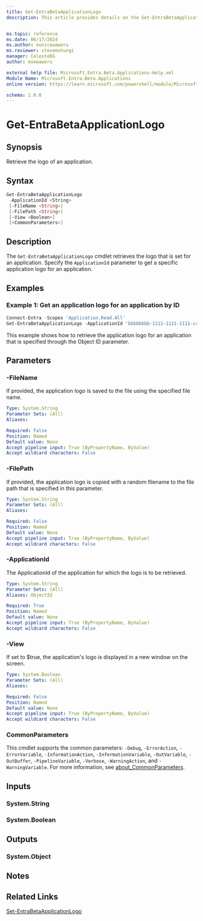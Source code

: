 ```yaml
---
title: Get-EntraBetaApplicationLogo
description: This article provides details on the Get-EntraBetaApplicationLogo command.


ms.topic: reference
ms.date: 06/17/2024
ms.author: eunicewaweru
ms.reviewer: stevemutungi
manager: CelesteDG
author: msewaweru

external help file: Microsoft.Entra.Beta.Applications-Help.xml
Module Name: Microsoft.Entra.Beta.Applications
online version: https://learn.microsoft.com/powershell/module/Microsoft.Entra.Beta.Applications/Get-EntraBetaApplicationLogo

schema: 2.0.0
---
```


# Get-EntraBetaApplicationLogo

## Synopsis

Retrieve the logo of an application.

## Syntax

```powershell
Get-EntraBetaApplicationLogo
 -ApplicationId <String>
 [-FileName <String>]
 [-FilePath <String>]
 [-View <Boolean>]
 [<CommonParameters>]
```

## Description

The `Get-EntraBetaApplicationLogo` cmdlet retrieves the logo that is set for an application. Specify the `ApplicationId` parameter to get a specific application logo for an application.

## Examples

### Example 1: Get an application logo for an application by ID

```powershell
Connect-Entra -Scopes 'Application.Read.All'
Get-EntraBetaApplicationLogo -ApplicationId 'bbbbbbbb-1111-1111-1111-cccccccccccc' -FilePath 'D:\outfile1.jpg'
```

This example shows how to retrieve the application logo for an application that is specified through the Object ID parameter.

## Parameters

### -FileName

If provided, the application logo is saved to the file using the specified file name.

```yaml
Type: System.String
Parameter Sets: (All)
Aliases:

Required: False
Position: Named
Default value: None
Accept pipeline input: True (ByPropertyName, ByValue)
Accept wildcard characters: False
```

### -FilePath

If provided, the application logo is copied with a random filename to the file path that is specified in this parameter.

```yaml
Type: System.String
Parameter Sets: (All)
Aliases:

Required: False
Position: Named
Default value: None
Accept pipeline input: True (ByPropertyName, ByValue)
Accept wildcard characters: False
```

### -ApplicationId

The ApplicationId of the application for which the logo is to be retrieved.

```yaml
Type: System.String
Parameter Sets: (All)
Aliases: ObjectId

Required: True
Position: Named
Default value: None
Accept pipeline input: True (ByPropertyName, ByValue)
Accept wildcard characters: False
```

### -View

If set to $true, the application's logo is displayed in a new window on the screen.

```yaml
Type: System.Boolean
Parameter Sets: (All)
Aliases:

Required: False
Position: Named
Default value: None
Accept pipeline input: True (ByPropertyName, ByValue)
Accept wildcard characters: False
```

### CommonParameters

This cmdlet supports the common parameters: `-Debug`, `-ErrorAction`, `-ErrorVariable`, `-InformationAction`, `-InformationVariable`, `-OutVariable`, `-OutBuffer`, `-PipelineVariable`, `-Verbose`, `-WarningAction`, and `-WarningVariable`. For more information, see [about_CommonParameters](https://go.microsoft.com/fwlink/?LinkID=113216).

## Inputs

### System.String

### System.Boolean

## Outputs

### System.Object

## Notes

## Related Links

[Set-EntraBetaApplicationLogo](Set-EntraBetaApplicationLogo.md)
